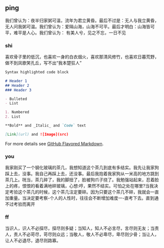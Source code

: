 ##  ping
我们曾认为：夜半归家粥可温，流年为君立黄昏。最后不过是：无人与我立黄昏，无人问我粥可温。我们曾认为：爱隔山海，山海不可平。最后才明白：山海皆可平，难平是人心。我们曾认为： 有美人兮，见之不忘，一日不见
### shi
喜欢骨子里的低沉，也喜欢一身的白衣烟火，喜欢那清风修竹，也喜欢日暮荒野，做不到凤歌笑孔丘，写不出“我本楚狂人”
```markdown
Syntax highlighted code block

# Header 1
## Header 2
### Header 3

- Bulleted
- List

1. Numbered
2. List

**Bold** and _Italic_ and `Code` text

[Link](url) and ![Image](src)
```

For more details see [GitHub Flavored Markdown](https://guides.github.com/features/mastering-markdown/).

### you
我家刚买了一个钢化玻璃的茶几，我想知道这个茶几到底有多结实。我先让我家狗踩上去，没事。我自己再踩上去，还没事。最后我抱着我家狗从一米高的地方跳到茶几上。咣当，茶几碎了，我的脚扭了，脸被狗爪子挠了。我勉强站起来，忍着脸上的疼，恨恨的看着满地碎玻璃，心想:哼，果然不结实。可怕之处在哪里?当我决定考验这个茶几的时候，这个茶几注定要碎。因为只要这个茶几不碎，我就会一直加重量。当决定要考察-个人的人性时，往往会不断增加难度一-直考下去。直到通不过考验而离开
### ff
当识人，识人不必探尽，探尽则多疑；当知人，知人不必言尽，言尽则无友；当责人，责人不必苛尽，苛尽则众远；当敬人，敬人不必卑尽，卑尽则少骨；当让人，让人不必退尽，退尽则路寡。
